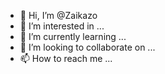 - 👋 Hi, I’m @Zaikazo
- 👀 I’m interested in ...
- 🌱 I’m currently learning ...
- 💞️ I’m looking to collaborate on ...
- 📫 How to reach me ...

<!---
Zaikazo/Zaikazo is a ✨ special ✨ repository because its `README.md` (this file) appears on your GitHub profile.
You can click the Preview link to take a look at your changes.
--->
